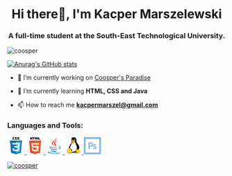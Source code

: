 <h1 align="center">Hi there👋, I'm Kacper Marszelewski</h1>
<h3 align="center">A full-time student at the South-East Technological University.</h3>

<p align="left"> <img src="https://komarev.com/ghpvc/?username=coosper&label=Profile%20views&color=0e75b6&style=flat" alt="coosper" /> </p>

[![Anurag's GitHub stats](https://github-readme-stats.vercel.app/api?username=coosper)](https://github.com/anuraghazra/github-readme-stats)

- 🔭 I’m currently working on [Coosper's Paradise](coosper.github.io)

- 🌱 I’m currently learning **HTML, CSS and Java**

- 📫 How to reach me **kacpermarszel@gmail.com**

<h3 align="left">Languages and Tools:</h3>
<p align="left"> <a href="https://www.w3schools.com/css/" target="_blank" rel="noreferrer"> <img src="https://raw.githubusercontent.com/devicons/devicon/master/icons/css3/css3-original-wordmark.svg" alt="css3" width="40" height="40"/> </a> <a href="https://www.w3.org/html/" target="_blank" rel="noreferrer"> <img src="https://raw.githubusercontent.com/devicons/devicon/master/icons/html5/html5-original-wordmark.svg" alt="html5" width="40" height="40"/> </a> <a href="https://www.java.com" target="_blank" rel="noreferrer"> <img src="https://raw.githubusercontent.com/devicons/devicon/master/icons/java/java-original.svg" alt="java" width="40" height="40"/> </a> <a href="https://www.linux.org/" target="_blank" rel="noreferrer"> <img src="https://raw.githubusercontent.com/devicons/devicon/master/icons/linux/linux-original.svg" alt="linux" width="40" height="40"/> </a> <a href="https://www.photoshop.com/en" target="_blank" rel="noreferrer"> <img src="https://raw.githubusercontent.com/devicons/devicon/master/icons/photoshop/photoshop-line.svg" alt="photoshop" width="40" height="40"/> </a> </p>

<p align="left"> <a href="https://github.com/ryo-ma/github-profile-trophy"><img src="https://github-profile-trophy.vercel.app/?username=coosper" alt="coosper" /></a> </p>
